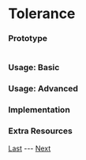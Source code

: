 # Tolerance
### Prototype  
>```c++
>
>```
### Usage: Basic  


### Usage: Advanced  


### Implementation  


### Extra Resources  

[Last](https://www.github.com/Zomon333/SadBoat-Engine/tree/Linux-Refactor/docs/3-primitives/range.md) --- [Next](https://www.github.com/Zomon333/SadBoat-Engine/tree/Linux-Refactor/docs/3-primitives/angles.md)